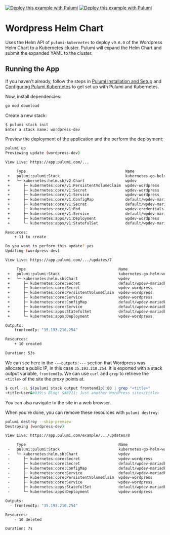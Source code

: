 [![Deploy this example with Pulumi](https://www.pulumi.com/images/deploy-with-pulumi/dark.svg)](https://app.pulumi.com/new?template=https://github.com/pulumi/examples/blob/master/kubernetes-go-helm-wordpress/README.md#gh-light-mode-only)
[![Deploy this example with Pulumi](https://get.pulumi.com/new/button-light.svg)](https://app.pulumi.com/new?template=https://github.com/pulumi/examples/blob/master/kubernetes-go-helm-wordpress/README.md#gh-dark-mode-only)

# Wordpress Helm Chart

Uses the Helm API of `pulumi-kubernetes` to deploy `v9.6.0` of the Wordpress Helm Chart to a
Kubernetes cluster. Pulumi will expand the Helm Chart and submit the expanded YAML to the cluster.

## Running the App

If you haven't already, follow the steps in [Pulumi Installation and
Setup](https://www.pulumi.com/docs/get-started/install/) and [Configuring Pulumi
Kubernetes](https://www.pulumi.com/docs/intro/cloud-providers/kubernetes/setup/) to get set up with
Pulumi and Kubernetes.

Now, install dependencies:

```sh
go mod download
```

Create a new stack:

```sh
$ pulumi stack init
Enter a stack name: wordpress-dev
```

Preview the deployment of the application and the perform the deployment:

```sh
pulumi up
Previewing update (wordpress-dev)

View Live: https://app.pulumi.com/...

     Type                                            Name                                        Plan
 +   pulumi:pulumi:Stack                             kubernetes-go-helm-wordpress-wordpress-dev  create
 +   └─ kubernetes:helm.sh/v2:Chart                  wpdev                                       create
 +      ├─ kubernetes:core/v1:PersistentVolumeClaim  wpdev-wordpress                             create
 +      ├─ kubernetes:core/v1:Secret                 wpdev-wordpress                             create
 +      ├─ kubernetes:core/v1:Service                wpdev-wordpress                             create
 +      ├─ kubernetes:core/v1:ConfigMap              default/wpdev-mariadb                       create
 +      ├─ kubernetes:core/v1:Secret                 default/wpdev-mariadb                       create
 +      ├─ kubernetes:core/v1:Pod                    wpdev-credentials-test                      create
 +      ├─ kubernetes:core/v1:Service                default/wpdev-mariadb                       create
 +      ├─ kubernetes:apps/v1:Deployment             wpdev-wordpress                             create
 +      └─ kubernetes:apps/v1:StatefulSet            default/wpdev-mariadb                       create

Resources:
    + 11 to create

Do you want to perform this update? yes
Updating (wordpress-dev)

View Live: https://app.pulumi.com/.../updates/7

     Type                                         Name                                        Status
 +   pulumi:pulumi:Stack                          kubernetes-go-helm-wordpress-wordpress-dev  created
 +   └─ kubernetes:helm.sh:Chart                  wpdev                                       created
 +      ├─ kubernetes:core:Secret                 default/wpdev-mariadb                       created
 +      ├─ kubernetes:core:Secret                 wpdev-wordpress                             created
 +      ├─ kubernetes:core:PersistentVolumeClaim  wpdev-wordpress                             created
 +      ├─ kubernetes:core:Service                wpdev-wordpress                             created
 +      ├─ kubernetes:core:ConfigMap              default/wpdev-mariadb                       created
 +      ├─ kubernetes:core:Service                default/wpdev-mariadb                       created
 +      ├─ kubernetes:apps:StatefulSet            default/wpdev-mariadb                       created
 +      └─ kubernetes:apps:Deployment             wpdev-wordpress                             created

Outputs:
    frontendIp: "35.193.210.254"

Resources:
    + 10 created

Duration: 53s
```

We can see here in the `---outputs:---` section that Wordpress was allocated a public IP, in this
case `35.193.210.254`. It is exported with a stack output variable, `frontendIp`. We can use `curl`
and `grep` to retrieve the `<title>` of the site the proxy points at.

```sh
$ curl -sL $(pulumi stack output frontendIp):80 | grep "<title>"
<title>User&#039;s Blog! &#8211; Just another WordPress site</title>
```

You can also navigate to the site in a web browser.

When you're done, you can remove these resources with `pulumi destroy`:

```sh
pulumi destroy --skip-preview
Destroying (wordpress-dev)

View Live: https://app.pulumi.com/example/.../updates/8

     Type                                         Name                                        Status
 -   pulumi:pulumi:Stack                          kubernetes-go-helm-wordpress-wordpress-dev  deleted
 -   └─ kubernetes:helm.sh:Chart                  wpdev                                       deleted
 -      ├─ kubernetes:core:Secret                 wpdev-wordpress                             deleted
 -      ├─ kubernetes:core:Secret                 default/wpdev-mariadb                       deleted
 -      ├─ kubernetes:core:ConfigMap              default/wpdev-mariadb                       deleted
 -      ├─ kubernetes:core:Service                default/wpdev-mariadb                       deleted
 -      ├─ kubernetes:core:PersistentVolumeClaim  wpdev-wordpress                             deleted
 -      ├─ kubernetes:core:Service                wpdev-wordpress                             deleted
 -      ├─ kubernetes:apps:StatefulSet            default/wpdev-mariadb                       deleted
 -      └─ kubernetes:apps:Deployment             wpdev-wordpress                             deleted

Outputs:
  - frontendIp: "35.193.210.254"

Resources:
    - 10 deleted

Duration: 7s
```
